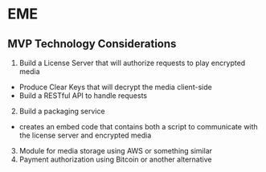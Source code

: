 # EME

## MVP Technology Considerations ## 
1. Build a License Server that will authorize requests to play encrypted media
  - Produce Clear Keys that will decrypt the media client-side
  - Build a RESTful API to handle requests 
2. Build a packaging service
  - creates an embed code that contains both a script to communicate with the license server and encrypted media
3. Module for media storage using AWS or something similar
4. Payment authorization using Bitcoin or another alternative


